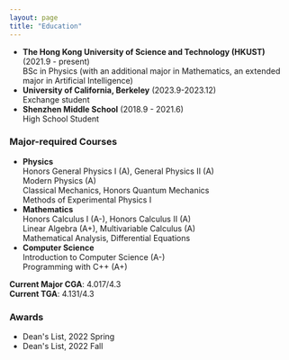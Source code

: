```yaml
---
layout: page
title: "Education"
---
```


* **The Hong Kong University of Science and Technology (HKUST)** (2021.9 - present)  
  BSc in Physics (with an additional major in Mathematics, an extended major in Artificial Intelligence)
* **University of California, Berkeley** (2023.9-2023.12)  
  Exchange student
* **Shenzhen Middle School** (2018.9 - 2021.6)  
  High School Student
  
### Major-required Courses
* **Physics**  
  Honors General Physics I (A), General Physics II (A)  
  Modern Physics (A)   
  Classical Mechanics, Honors Quantum Mechanics   
  Methods of Experimental Physics I
* **Mathematics**  
  Honors Calculus I (A-), Honors Calculus II (A)  
  Linear Algebra (A+), Multivariable Calculus (A)  
  Mathematical Analysis, Differential Equations  
* **Computer Science**  
  Introduction to Computer Science (A-)  
  Programming with C++ (A+)

**Current Major CGA**: 4.017/4.3    
**Current TGA**: 4.131/4.3

### Awards
 * Dean's List, 2022 Spring  
 * Dean's List, 2022 Fall 
